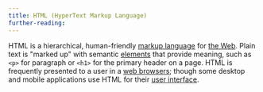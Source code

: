 ```yaml
---
title: HTML (HyperText Markup Language)
further-reading:
---
```

HTML is a hierarchical, human-friendly [markup language](/markup-language) for [the Web](/web). Plain text is "marked up" with semantic [elements](/element-html) that provide meaning, such as `<p>` for paragraph or `<h1>` for the primary header on a page. HTML is frequently presented to a user in a [web browsers](/browser-web); though some desktop and mobile applications use HTML for their [user interface](/user-interface).
